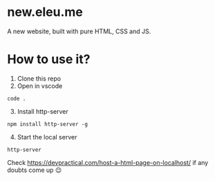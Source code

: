 # new.eleu.me
A new website, built with pure HTML, CSS and JS.
# How to use it?
1. Clone this repo
2. Open in vscode
```
code .
```
3. Install http-server
```
npm install http-server -g
```
4. Start the local server
```
http-server
```
Check https://devpractical.com/host-a-html-page-on-localhost/ if any doubts come up 😉
